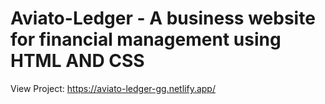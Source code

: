 # Aviato-Ledger - A business website for financial management using HTML AND CSS

View Project: https://aviato-ledger-gg.netlify.app/
